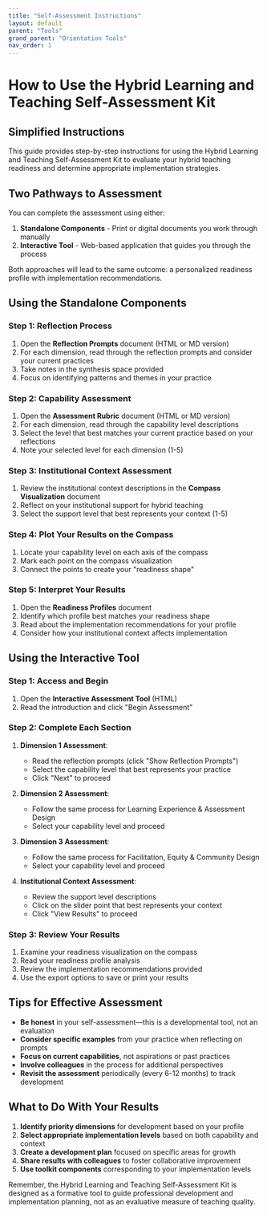 ```yaml
---
title: "Self-Assessment Instructions"
layout: default
parent: "Tools"
grand_parent: "Orientation Tools"
nav_order: 1
---
```


# How to Use the Hybrid Learning and Teaching Self-Assessment Kit
## Simplified Instructions

This guide provides step-by-step instructions for using the Hybrid Learning and Teaching Self-Assessment Kit to evaluate your hybrid teaching readiness and determine appropriate implementation strategies.

## Two Pathways to Assessment

You can complete the assessment using either:
1. **Standalone Components** - Print or digital documents you work through manually
2. **Interactive Tool** - Web-based application that guides you through the process

Both approaches will lead to the same outcome: a personalized readiness profile with implementation recommendations.

## Using the Standalone Components

### Step 1: Reflection Process
1. Open the **Reflection Prompts** document (HTML or MD version)
2. For each dimension, read through the reflection prompts and consider your current practices
3. Take notes in the synthesis space provided
4. Focus on identifying patterns and themes in your practice

### Step 2: Capability Assessment
1. Open the **Assessment Rubric** document (HTML or MD version)
2. For each dimension, read through the capability level descriptions
3. Select the level that best matches your current practice based on your reflections
4. Note your selected level for each dimension (1-5)

### Step 3: Institutional Context Assessment
1. Review the institutional context descriptions in the **Compass Visualization** document
2. Reflect on your institutional support for hybrid teaching
3. Select the support level that best represents your context (1-5)

### Step 4: Plot Your Results on the Compass
1. Locate your capability level on each axis of the compass
2. Mark each point on the compass visualization
3. Connect the points to create your "readiness shape"

### Step 5: Interpret Your Results
1. Open the **Readiness Profiles** document
2. Identify which profile best matches your readiness shape
3. Read about the implementation recommendations for your profile
4. Consider how your institutional context affects implementation

## Using the Interactive Tool

### Step 1: Access and Begin
1. Open the **Interactive Assessment Tool** (HTML)
2. Read the introduction and click "Begin Assessment"

### Step 2: Complete Each Section
1. **Dimension 1 Assessment**:
   - Read the reflection prompts (click "Show Reflection Prompts")
   - Select the capability level that best represents your practice
   - Click "Next" to proceed

2. **Dimension 2 Assessment**:
   - Follow the same process for Learning Experience & Assessment Design
   - Select your capability level and proceed

3. **Dimension 3 Assessment**:
   - Follow the same process for Facilitation, Equity & Community Design
   - Select your capability level and proceed

4. **Institutional Context Assessment**:
   - Review the support level descriptions
   - Click on the slider point that best represents your context
   - Click "View Results" to proceed

### Step 3: Review Your Results
1. Examine your readiness visualization on the compass
2. Read your readiness profile analysis
3. Review the implementation recommendations provided
4. Use the export options to save or print your results

## Tips for Effective Assessment

* **Be honest** in your self-assessment—this is a developmental tool, not an evaluation
* **Consider specific examples** from your practice when reflecting on prompts
* **Focus on current capabilities**, not aspirations or past practices
* **Involve colleagues** in the process for additional perspectives
* **Revisit the assessment** periodically (every 6-12 months) to track development

## What to Do With Your Results

1. **Identify priority dimensions** for development based on your profile
2. **Select appropriate implementation levels** based on both capability and context
3. **Create a development plan** focused on specific areas for growth
4. **Share results with colleagues** to foster collaborative improvement
5. **Use toolkit components** corresponding to your implementation levels

Remember, the Hybrid Learning and Teaching Self-Assessment Kit is designed as a formative tool to guide professional development and implementation planning, not as an evaluative measure of teaching quality.
